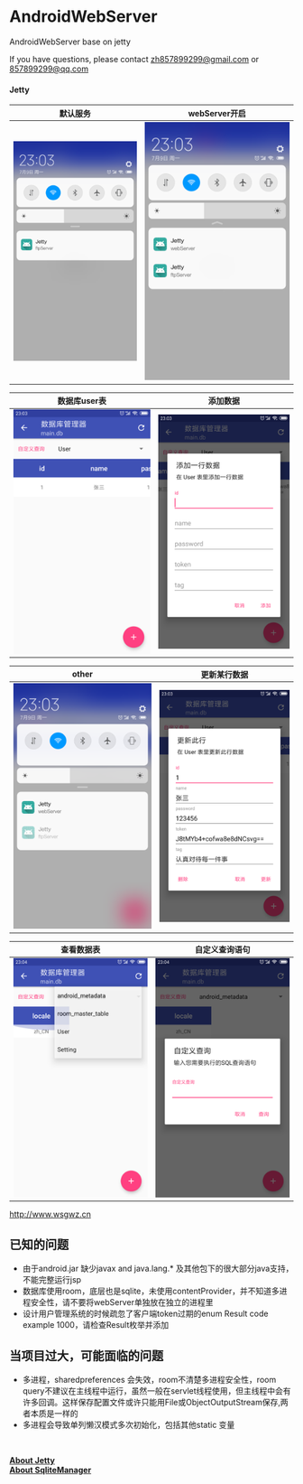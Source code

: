 # AndroidWebServer
AndroidWebServer base on jetty

If you have questions, please contact zh857899299@gmail.com or 857899299@qq.com



#### Jetty
|默认服务|webServer开启|
|:---:|:---:|
|![](https://raw.githubusercontent.com/zhangweiqwe/AndroidWebServer/master/1.png)|![](https://raw.githubusercontent.com/zhangweiqwe/AndroidWebServer/master/2.png)|

|数据库user表|添加数据|
|:---:|:---:|
|![](https://raw.githubusercontent.com/zhangweiqwe/AndroidWebServer/master/3.png)|![](https://raw.githubusercontent.com/zhangweiqwe/AndroidWebServer/master/4.png)|

|other|更新某行数据|
|:---:|:---:|
|![](https://raw.githubusercontent.com/zhangweiqwe/AndroidWebServer/master/5.png)|![](https://raw.githubusercontent.com/zhangweiqwe/AndroidWebServer/master/6.png)|

|查看数据表|自定义查询语句|
|:---:|:---:|
|![](https://raw.githubusercontent.com/zhangweiqwe/AndroidWebServer/master/7.png)|![](https://raw.githubusercontent.com/zhangweiqwe/AndroidWebServer/master/8.png)|


http://www.wsgwz.cn


## 已知的问题 ##

  * 由于android.jar 缺少javax and java.lang.* 及其他包下的很大部分java支持，不能完整运行jsp
  * 数据库使用room，底层也是sqlite，未使用contentProvider，并不知道多进程安全性，请不要将webServer单独放在独立的进程里
  * 设计用户管理系统的时候疏忽了客户端token过期的enum Result code example 1000，请检查Result枚举并添加

  
  ## 当项目过大，可能面临的问题 ##

  * 多进程，sharedpreferences 会失效，room不清楚多进程安全性，room query不建议在主线程中运行，虽然一般在servlet线程使用，但主线程中会有许多回调。这样保存配置文件或许只能用File或ObjectOutputStream保存,两者本质是一样的
  * 多进程会导致单列懒汉模式多次初始化，包括其他static 变量


</br>

<a></a>

<a name="FAQ0"></a>
[**About Jetty**](http://www.eclipse.org/jetty/)
</br>
[**About SqliteManager**](https://github.com/Ashok-Varma/SqliteManager)
